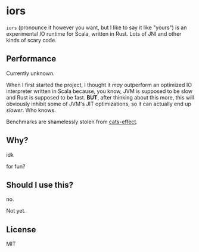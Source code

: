 # iors
`iors` (pronounce it however you want, but I like to say it like "yours") is an experimental IO runtime for Scala,
 written in Rust. Lots of JNI and other kinds of scary code.
 
 ## Performance
 Currently unknown. 
 
 When I first started the project, I thought it _may_ outperform an optimized IO interpreter written 
 in Scala because, you know, JVM is supposed to be slow and Rust is supposed to be fast. 
 **BUT**, after thinking about this more, this will obviously inhibit some of JVM's JIT optimizations, so it can 
 actually end up _slower_. Who knows.
 
 Benchmarks are shamelessly stolen from [cats-effect](https://github.com/typelevel/cats-effect/tree/series/2.x/benchmarks/shared/src/main/scala/cats/effect/benchmarks).
 
 ## Why?
 idk
 
 for fun?
 
 ## Should I use this?
 no.
 
 Not yet.
 
 ## License
 MIT